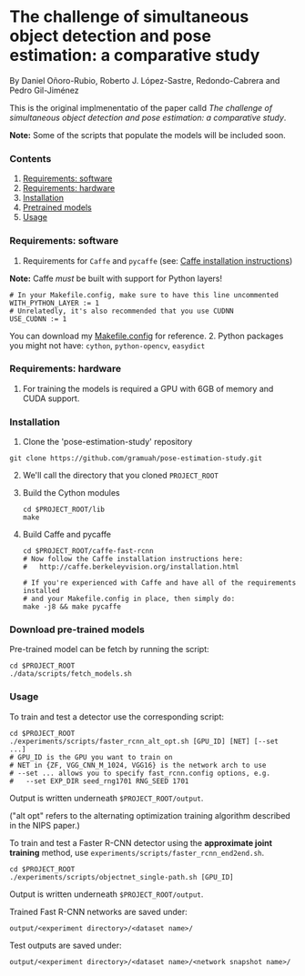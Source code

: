 # The challenge of simultaneous object detection and pose estimation: a comparative study

By Daniel Oñoro-Rubio, Roberto J. López-Sastre, Redondo-Cabrera and Pedro Gil-Jiménez

This is the original implmenentatio of the paper calld *The challenge of simultaneous object detection and pose estimation: a comparative study*.

**Note:** Some of the scripts that populate the models will be included soon.

### Contents
1. [Requirements: software](#requirements-software)
2. [Requirements: hardware](#requirements-hardware)
3. [Installation](#installation)
4. [Pretrained models](#download-pre-trained-models)
5. [Usage](#usage)

### Requirements: software

1. Requirements for `Caffe` and `pycaffe` (see: [Caffe installation instructions](http://caffe.berkeleyvision.org/installation.html))

  **Note:** Caffe *must* be built with support for Python layers!

  ```make
  # In your Makefile.config, make sure to have this line uncommented
  WITH_PYTHON_LAYER := 1
  # Unrelatedly, it's also recommended that you use CUDNN
  USE_CUDNN := 1
  ```

  You can download my [Makefile.config](https://dl.dropboxusercontent.com/s/6joa55k64xo2h68/Makefile.config?dl=0) for reference.
2. Python packages you might not have: `cython`, `python-opencv`, `easydict`


### Requirements: hardware

1. For training the models is required a GPU with 6GB of memory and CUDA support.


### Installation

1. Clone the 'pose-estimation-study' repository
  ```Shell
  git clone https://github.com/gramuah/pose-estimation-study.git
  ```

2. We'll call the directory that you cloned `PROJECT_ROOT`

 
3. Build the Cython modules
    ```Shell
    cd $PROJECT_ROOT/lib
    make
    ```

4. Build Caffe and pycaffe
    ```Shell
    cd $PROJECT_ROOT/caffe-fast-rcnn
    # Now follow the Caffe installation instructions here:
    #   http://caffe.berkeleyvision.org/installation.html

    # If you're experienced with Caffe and have all of the requirements installed
    # and your Makefile.config in place, then simply do:
    make -j8 && make pycaffe
    ```

### Download pre-trained models

Pre-trained model can be fetch by running the script:

```Shell
cd $PROJECT_ROOT
./data/scripts/fetch_models.sh
```

### Usage

To train and test a detector use the corresponding script: 

```Shell
cd $PROJECT_ROOT
./experiments/scripts/faster_rcnn_alt_opt.sh [GPU_ID] [NET] [--set ...]
# GPU_ID is the GPU you want to train on
# NET in {ZF, VGG_CNN_M_1024, VGG16} is the network arch to use
# --set ... allows you to specify fast_rcnn.config options, e.g.
#   --set EXP_DIR seed_rng1701 RNG_SEED 1701
```

Output is written underneath `$PROJECT_ROOT/output`.


("alt opt" refers to the alternating optimization training algorithm described in the NIPS paper.)

To train and test a Faster R-CNN detector using the **approximate joint training** method, use `experiments/scripts/faster_rcnn_end2end.sh`.

```Shell
cd $PROJECT_ROOT
./experiments/scripts/objectnet_single-path.sh [GPU_ID]
```

Output is written underneath `$PROJECT_ROOT/output`.


Trained Fast R-CNN networks are saved under:

```
output/<experiment directory>/<dataset name>/
```

Test outputs are saved under:

```
output/<experiment directory>/<dataset name>/<network snapshot name>/
```
